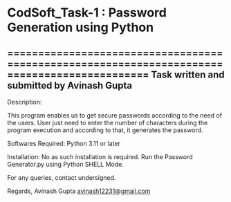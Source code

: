 # CodSoft_Task-1 : Password Generation using Python
=============================================================================================
Task written and submitted  by Avinash Gupta
--------------------------------------------------------------------------------------------
Description:

This program enables us to get secure passwords according to the need of the users. User just need to enter the number of characters during the program execution and according to that, it generates the password.

Softwares Required:
  Python 3.11 or later

Installation:
  No as such installation is required. Run the Password Generator.py using Python SHELL Mode.

For any queries, contact undersigned.

Regards,
Avinash Gupta
avinash12231@gmail.com
